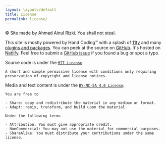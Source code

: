 ```yaml
---
layout: layouts/default
title: License
permalink: license/
---
```

© Site made by Ahmad Ainul Rizki. You shall not steal.

This site is mostly powered by Hand Coding™ with a splash of [11ty][11ty] and many [plugins and packages][packages]. You can peek at the source on [GitHub][repo]. It's hosted on [Netlify][netlify]. Feel free to submit a [GitHub issue][issue] if you found a bug or  spot a typo.

Source code is under the [`MIT License`][mit].

```
A short and simple permissive license with conditions only requiring preservation of copyright and license notices.
```

Media and text content is under the [`BY-NC-SA 4.0 License`][cc].

```
You are free to

- Share: copy and redistribute the material in any medium or format.
- Adapt: remix, transform, and build upon the material.

Under the following terms

- Attribution: You must give appropriate credit.
- NonCommercial: You may not use the material for commercial purposes.
- ShareAlike: You must distribute your contributions under the same license.

```

[11ty]: https://www.11ty.io/
[packages]: https://github.com/shittyweb/home/blob/master/package.json
[repo]: https://github.com/shittyweb/home
[netlify]: https://www.netlify.com/
[issue]: https://github.com/shittyweb/home/issues
[cc]: https://creativecommons.org/licenses/by-nc-sa/4.0/
[mit]: https://github.com/shittyweb/home/blob/master/license
